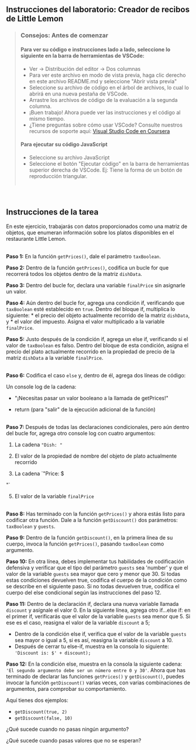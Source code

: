 ## Instrucciones del laboratorio: Creador de recibos de Little Lemon
 
> ### **Consejos: Antes de comenzar**
> #### **Para ver su código e instrucciones lado a lado**, seleccione lo siguiente en la barra de herramientas de VSCode:
> - Ver -> Distribución del editor -> Dos columnas
> - Para ver este archivo en modo de vista previa, haga clic derecho en este archivo README.md y seleccione "Abrir vista previa"
> - Seleccione su archivo de código en el árbol de archivos, lo cual lo abrirá en una nueva pestaña de VSCode.
> - Arrastre los archivos de código de la evaluación a la segunda columna.
> - ¡Buen trabajo! Ahora puede ver las instrucciones y el código al mismo tiempo.
> - ¿Tiene preguntas sobre cómo usar VSCode? Consulte nuestros recursos de soporte aquí:
> [Visual Studio Code en Coursera](https://www.coursera.org/learn/programming-with-javascript/supplement/roMvE/visual-studio-code-on-coursera)
> #### **Para ejecutar su código JavaScript**
> - Seleccione su archivo JavaScript
> - Seleccione el botón "Ejecutar código" en la barra de herramientas superior derecha de VSCode.
> Ej: Tiene la forma de un botón de reproducción triangular. <br><br>

<br>

## Instrucciones de la tarea

En este ejercicio, trabajarás con datos proporcionados como una matriz de objetos, que enumeran información sobre los platos disponibles en el restaurante Little Lemon.
<br><br>

**Paso 1:** En la función `getPrices()`, dale el parámetro `taxBoolean`.

**Paso 2:** Dentro de la función `getPrices()`, codifica un bucle for que recorrerá todos los objetos dentro de la matriz `dishData`.

**Paso 3:** Dentro del bucle for, declara una variable `finalPrice` sin asignarle un valor.

**Paso 4:** Aún dentro del bucle for, agrega una condición if, verificando que `taxBoolean` esté establecido en `true`. Dentro del bloque if, multiplica lo siguiente: * el precio del objeto actualmente recorrido de la matriz `dishData`, y * el valor del impuesto. Asigna el valor multiplicado a la variable `finalPrice`.

**Paso 5:** Justo después de la condición if, agrega un else if, verificando si el valor de `taxBoolean` es falso. Dentro del bloque de esta condición, asigna el precio del plato actualmente recorrido en la propiedad de precio de la matriz `dishData` a la variable `finalPrice`.
<br><br>

**Paso 6:** Codifica el caso `else` y, dentro de él, agrega dos líneas de código:

Un console log de la cadena:  

- "¡Necesitas pasar un valor booleano a la llamada de getPrices!"  

- return (para "salir" de la ejecución adicional de la función)
<br><br>

<b>Paso 7:</b> Después de todas las declaraciones condicionales, pero aún dentro del bucle for, agrega otro console log con cuatro argumentos:

1. La cadena `"Dish: "`

2. El valor de la propiedad de nombre del objeto de plato actualmente recorrido

3. La cadena `"Price: $

"`

5. El valor de la variable `finalPrice`
<br><br>

**Paso 8:** Has terminado con la función `getPrices()` y ahora estás listo para codificar otra función. Dale a la función `getDiscount()` dos parámetros: `taxBoolean` y `guests`.

**Paso 9:** Dentro de la función `getDiscount()`, en la primera línea de su cuerpo, invoca la función `getPrices()`, pasando `taxBoolean` como argumento.

**Paso 10:** En otra línea, debes implementar tus habilidades de codificación defensiva y verificar que el tipo del parámetro `guests` sea 'number' y que el valor de la variable `guests` sea mayor que cero y menor que 30. Si todas estas condiciones devuelven true, codifica el cuerpo de la condición como se describe en el siguiente paso. Si no todas devuelven true, codifica el cuerpo del else condicional según las instrucciones del paso 12.

**Paso 11:** Dentro de la declaración if, declara una nueva variable llamada `discount` y asígnale el valor 0. En la siguiente línea, agrega otro if...else if: en el primer if, verificarás que el valor de la variable `guests` sea menor que 5. Si ese es el caso, reasigna el valor de la variable `discount` a 5; 
- Dentro de la condición else if, verifica que el valor de la variable `guests` sea mayor o igual a 5, si es así, reasigna la variable `discount` a 10.
- Después de cerrar tu else-if, muestra en la consola lo siguiente: `'Discount is: $' + discount);`


**Paso 12:** En la condición else, muestra en la consola la siguiente cadena: `'El segundo argumento debe ser un número entre 0 y 30'`. Ahora que has terminado de declarar las funciones `getPrices()` y `getDiscount()`, puedes invocar la función `getDiscount()` varias veces, con varias combinaciones de argumentos, para comprobar su comportamiento. <br>

Aquí tienes dos ejemplos: 
- `getDiscount(true, 2) `
- `getDiscount(false, 10)`

¿Qué sucede cuando no pasas ningún argumento?

¿Qué sucede cuando pasas valores que no se esperan?